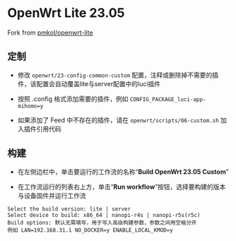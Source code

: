 # OpenWrt Lite 23.05

Fork from [pmkol/openwrt-lite](https://github.com/pmkol/openwrt-lite)

## 定制

- 修改 `openwrt/23-config-common-custom` 配置，注释或删除掉不需要的插件，该配置会自动覆盖lite与server配置中的luci插件

- 按照 .config 格式添加需要的插件，例如 `CONFIG_PACKAGE_luci-app-mihomo=y`

- 如果添加了 Feed 中不存在的插件，请在 `openwrt/scripts/06-custom.sh` 加入插件引用代码

## 构建

- 在左侧边栏中，单击要运行的工作流的名称“**Build OpenWrt 23.05 Custom**”

- 在工作流运行的列表右上方，单击“**Run workflow**”按钮，选择要构建的版本与设备固件并运行工作流

```
Select the build version: lite | server
Select device to build: x86_64 | nanopi-r4s | nanopi-r5s(r5c)
Build options: 默认无需填写，用于写入高级构建参数，参数之间用空格分开
例如 LAN=192.168.31.1 NO_DOCKER=y ENABLE_LOCAL_KMOD=y
```
